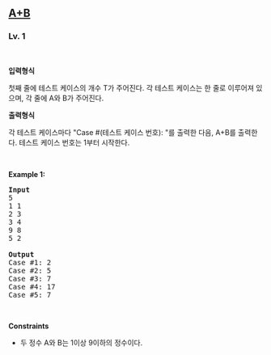 <h2><a href="https://softeer.ai/practice/6295">A+B</a></h2><h3>Lv. 1</h3>
<br/><p><strong>입력형식</strong><p>첫째 줄에 테스트 케이스의 개수 T가 주어진다.  각 테스트 케이스는 한 줄로 이루어져 있으며, 각 줄에 A와 B가 주어진다.</p></p><p><strong>출력형식</strong><p>각 테스트 케이스마다 "Case #(테스트 케이스 번호): "를 출력한 다음, A+B를 출력한다.  테스트 케이스 번호는 1부터 시작한다.</p></p>
<br/><p><strong class="example">Example 1:</strong>
<pre><strong>Input
</strong>5
1 1
2 3
3 4
9 8
5 2
<strong>
Output
</strong>Case #1: 2
Case #2: 5
Case #3: 7
Case #4: 17
Case #5: 7
</pre></p>
<br/><p><strong>Constraints</strong><ul><li><p class="qti-paragraph" dir="ltr"><span>두 정수 A와 B는 1이상 9이하의 정수이다.</span></p></li></ul></p>
